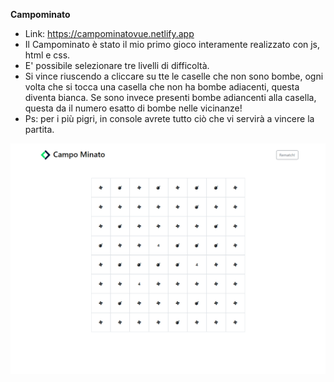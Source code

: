 **Campominato**

- Link: https://campominatovue.netlify.app
- Il Campominato è stato il mio primo gioco interamente realizzato con js, html e css.
- E' possibile selezionare tre livelli di difficoltà.
- Si vince riuscendo a cliccare su tte le caselle che non sono bombe, ogni volta che si tocca una casella che non ha bombe adiacenti, questa diventa bianca. Se sono invece presenti bombe adiancenti alla casella, questa da il numero esatto di bombe nelle vicinanze!
- Ps: per i più pigri, in console avrete tutto ciò che vi servirà a vincere la partita. 

![Immagine repo](https://github.com/SalvoBevilacqua/campominato/blob/main/img_repo/img_repo.png)

